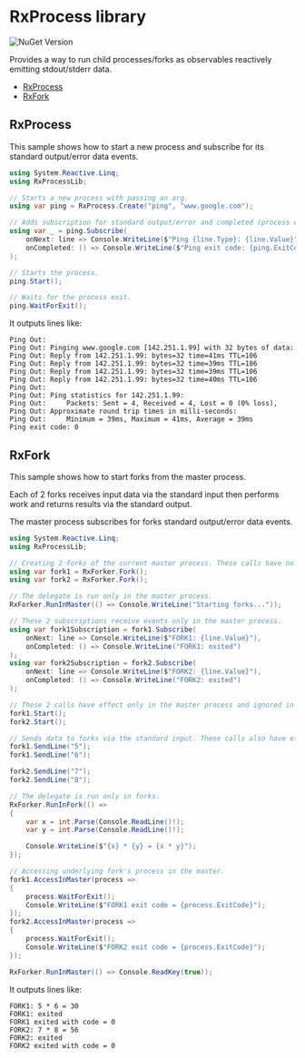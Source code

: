 # RxProcess library

![NuGet Version](https://img.shields.io/nuget/v/RxProcess)

Provides a way to run child processes/forks as observables reactively emitting stdout/stderr data.

- [RxProcess](#rxprocess)
- [RxFork](#rxfork)

## RxProcess

This sample shows how to start a new process and subscribe for its standard output/error data events.

```cs
using System.Reactive.Linq;
using RxProcessLib;

// Starts a new process with passing an arg.
using var ping = RxProcess.Create("ping", "www.google.com");

// Adds subscription for standard output/error and completed (process exited) events.
using var _ = ping.Subscribe(
    onNext: line => Console.WriteLine($"Ping {line.Type}: {line.Value}"),
    onCompleted: () => Console.WriteLine($"Ping exit code: {ping.ExitCode}")
);

// Starts the process.
ping.Start();

// Waits for the process exit.
ping.WaitForExit();
```

It outputs lines like:

```
Ping Out:
Ping Out: Pinging www.google.com [142.251.1.99] with 32 bytes of data:
Ping Out: Reply from 142.251.1.99: bytes=32 time=41ms TTL=106
Ping Out: Reply from 142.251.1.99: bytes=32 time=39ms TTL=106
Ping Out: Reply from 142.251.1.99: bytes=32 time=39ms TTL=106
Ping Out: Reply from 142.251.1.99: bytes=32 time=40ms TTL=106
Ping Out:
Ping Out: Ping statistics for 142.251.1.99:
Ping Out:     Packets: Sent = 4, Received = 4, Lost = 0 (0% loss),
Ping Out: Approximate round trip times in milli-seconds:
Ping Out:     Minimum = 39ms, Maximum = 41ms, Average = 39ms
Ping exit code: 0
```

## RxFork

This sample shows how to start forks from the master process.

Each of 2 forks receives input data via the standard input then performs work and returns results via the standard output.

The master process subscribes for forks standard output/error data events.

```cs
using System.Reactive.Linq;
using RxProcessLib;

// Creating 2 forks of the current master process. These calls have no effect in forks.
using var fork1 = RxForker.Fork();
using var fork2 = RxForker.Fork();

// The delegate is run only in the master process.
RxForker.RunInMaster(() => Console.WriteLine("Starting forks..."));

// These 2 subscriptions receive events only in the master process.
using var fork1Subscription = fork1.Subscribe(
    onNext: line => Console.WriteLine($"FORK1: {line.Value}"),
    onCompleted: () => Console.WriteLine("FORK1: exited")
);
using var fork2Subscription = fork2.Subscribe(
    onNext: line => Console.WriteLine($"FORK2: {line.Value}"),
    onCompleted: () => Console.WriteLine("FORK2: exited")
);

// These 2 calls have effect only in the master process and ignored in forks.
fork1.Start();
fork2.Start();

// Sends data to forks via the standard input. These calls also have effect in the master process.
fork1.SendLine("5");
fork1.SendLine("6");

fork2.SendLine("7");
fork2.SendLine("8");

// The delegate is run only in forks.
RxForker.RunInFork(() =>
{
    var x = int.Parse(Console.ReadLine()!);
    var y = int.Parse(Console.ReadLine()!);

    Console.WriteLine($"{x} * {y} = {x * y}");
});

// Accessing underlying fork's process in the master.
fork1.AccessInMaster(process => 
{
    process.WaitForExit();
    Console.WriteLine($"FORK1 exit code = {process.ExitCode}");
});
fork2.AccessInMaster(process => 
{
    process.WaitForExit();
    Console.WriteLine($"FORK2 exit code = {process.ExitCode}");
});

RxForker.RunInMaster(() => Console.ReadKey(true));
```

It outputs lines like:

```
FORK1: 5 * 6 = 30
FORK1: exited
FORK1 exited with code = 0
FORK2: 7 * 8 = 56
FORK2: exited
FORK2 exited with code = 0
```